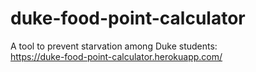 # duke-food-point-calculator  


A tool to prevent starvation among Duke students:  
https://duke-food-point-calculator.herokuapp.com/